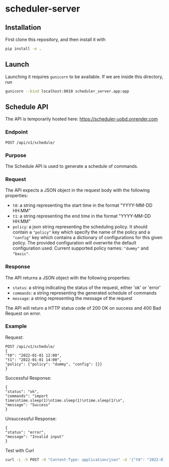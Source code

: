 # scheduler-server

## Installation
First clone this repository, and then install it with
```bash
pip install -e .
```
## Launch
Launching it requires `gunicorn` to be available. If we are inside this directory, run
```bash
gunicorn --bind localhost:8010 scheduler_server.app:app
```
## Schedule API
The API is temporarily hosted here: https://scheduler-uobd.onrender.com

### Endpoint
`POST /api/v1/schedule/`

### Purpose
The Schedule API is used to generate a schedule of commands.

### Request
The API expects a JSON object in the request body with the following properties:

- `t0`: a string representing the start time in the format "YYYY-MM-DD HH:MM"
- `t1`: a string representing the end time in the format "YYYY-MM-DD HH:MM"
- `policy`: a json string representing the scheduling policy. It should contain a `"policy"` key which specify the name of the policy and a `"config"` key which contains a dictionary of configurations for this given policy. The provided configuration will overwrite the default configuration used. Current supported policy names: `"dummy"` and `"basic"`.  

### Response

The API returns a JSON object with the following properties:
- `status`: a string indicating the status of the request, either 'ok' or 'error'
- `commands`: a string representing the generated schedule of commands
- `message`: a string representing the message of the request

The API will return a HTTP status code of 200 OK on success and 400 Bad Request on error.

### Example

Request:
```
POST /api/v1/schedule/
{
"t0": "2022-01-01 12:00",
"t1": "2022-01-01 14:00",
"policy": {"policy": "dummy", "config": {}}
}
```

Successful Response:
```
{
"status": "ok",
"commands": "import time\ntime.sleep(1)\ntime.sleep(1)\ntime.sleep(1)\n",
"message": "Success"
}
```

Unsuccessful Response:
```
{
"status": "error",
"message": "Invalid input"
}
```

Test with Curl
```bash
curl -L -X POST -H "Content-Type: application/json" -d '{"t0": "2022-01-01 12:00", "t1": "2022-01-01 14:00", "policy": "{\"policy\": \"dummy\", \"config\": {}}"}' http://127.0.0.1:8010/api/v1/schedule
```
